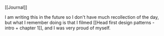 [[Journal]]

I am writing this in the future so I don't have much recollection of the day, but what I remember doing is that I filmed [[Head first design patterns - intro + chapter 1]], and I was very proud of myself.
